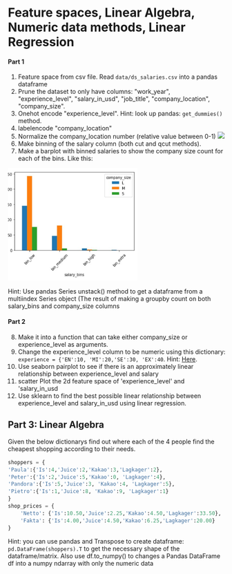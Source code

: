 # Feature spaces, Linear Algebra, Numeric data methods, Linear Regression
#### Part 1
1. Feature space from csv file. Read `data/ds_salaries.csv` into a pandas dataframe
2. Prune the dataset to only have columns: "work_year", "experience_level", "salary_in_usd", "job_title", "company_location", "company_size".
3. Onehot encode "experience_level". Hint: look up pandas: `get_dummies()` method.
4. labelencode "company_location" 
5. Normalize the company_location number (relative value between 0-1) ![](https://cdn-images-1.medium.com/max/253/1*Dl3P3Rrzto258X0Ales9Xw.png)
6. Make binning of the salary column (both cut and qcut methods).
7. Make a barplot with binned salaries to show the company size count for each of the bins. Like this: 

<img src="images/binned_salaries.jpg" width=300/>

Hint: Use pandas Series unstack() method to get a dataframe from a multiindex Series object (The result of making a groupby count on both salary_bins and company_size columns

#### Part 2
8. Make it into a function that can take either company_size or experience_level as arguments.
9. Change the experience_level column to be numeric using this dictionary: `experience = {'EN':10, 'MI':20,'SE':30, 'EX':40`. Hint: [Here](https://sparkbyexamples.com/pandas/pandas-remap-values-in-column-with-a-dictionary-dict/).
10. Use seaborn pairplot to see if there is an approximately linear relationship between experience_level and salary
11. scatter Plot the 2d feature space of 'experience_level' and 'salary_in_usd
12. Use sklearn to find the best possible linear relationship between experience_level and salary_in_usd using linear regression.

## Part 3: Linear Algebra
Given the below dictionarys find out where each of the 4 people find the cheapest shopping according to their needs.
```python
shoppers = {
'Paula':{'Is':4,'Juice':2,'Kakao':3,'Lagkager':2},
'Peter':{'Is':2,'Juice':5,'Kakao':0, 'Lagkager':4},
'Pandora':{'Is':5,'Juice':3, 'Kakao':4, 'Lagkager':5},
'Pietro':{'Is':1,'Juice':8, 'Kakao':9, 'Lagkager':1}
}
shop_prices = {
    'Netto': {'Is':10.50,'Juice':2.25,'Kakao':4.50,'Lagkager':33.50},
    'Fakta': {'Is':4.00,'Juice':4.50,'Kakao':6.25,'Lagkager':20.00}
}
```
Hint: you can use pandas and Transpose to create dataframe: `pd.DataFrame(shoppers).T` to get the necessary shape of the dataframe/matrix. Also use df.to_numpy() to changes a Pandas DataFrame df into a numpy ndarray with only the numeric data
